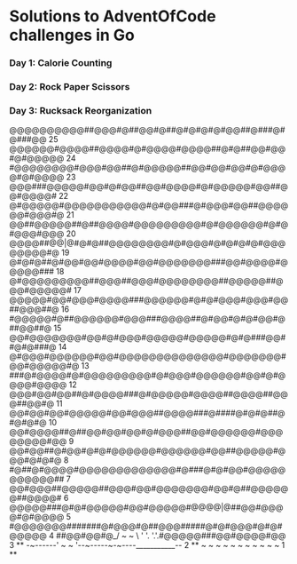 # Solutions to AdventOfCode challenges in Go

### Day 1: Calorie Counting
### Day 2: Rock Paper Scissors
### Day 3: Rucksack Reorganization

@@@@@@@@@@##@@@#@##@@#@##@#@#@#@#@@##@###@#@###@@  25
@@@@@@#@@@@##@@@@#@#@@@@#@@@@##@#@##@@#@@#@#@@@@@  24
#@@@@@@@@#@@@#@@##@#@@@@@##@@#@@#@@#@#@@@@#@#@@@@  23
@@@###@@@@@#@@#@#@@##@@#@@@@#@#@@@@@#@@##@@#@@@@#  22
@#@@@@@#@@@@@@@@@@@#@#@@###@#@@@#@@##@@@@@@#@@@#@  21
@@##@@@@@##@##@@@@#@@@@@@@@@#@#@@@@@@#@#@#@@@#@@@  20
@@@@##@@|@#@#@##@@@@@@@@#@#@@@#@#@#@#@#@@@@@@@@#@  19
@#@#@##@#@@#@@#@@@@#@@#@@@@@@@###@@#@@@@#@@@@@###  18
@#@@@@@@@@@##@@@##@@@#@@@@@@@@##@@@@@##@@@#@@@@@#  17
@@@@@#@@#@@@#@@@@###@@@@@@#@#@#@@@#@@@#@@##@@@##@  16
#@@@@@#@##@@@@@@#@@@###@@@@##@#@@#@#@#@@#@##@@##@  15
@@#@@@@@@@#@@#@#@@@#@@@@@#@@@@@#@#@###@@##@#@###@  14
@#@@@#@@@@@@#@@#@@@@@@@@@@@@@@#@@@@@@@#@@#@@@@@#@  13
###@#@@@@#@#@@@@@@@@@#@#@@@#@@@@@@#@@#@#@@@@#@@@@  12
@@@#@@#@@##@#@@@@###@#@@@@@#@@@@##@@@@##@@@##@@#@  11
@@#@@#@@#@@@@@#@@#@@@##@@@@###@####@#@#@##@#@#@#@  10
@@#@@@@##@##@@#@@#@@#@#@@@##@@#@@@@@@#@@@@@@@@#@@   9
@@#@@##@#@@#@#@#@@@@@@#@@@@@@#@@##@@@@@#@@@#@#@#@   8
#@##@#@@@@#@@@@@@@@@@@@@#@###@#@#@@#@@@@@@@@@@@##   7
@@#@@@##@@@@@##@@@#@@#@@@@@@@#@@#@##@@@@@@##@@@@#   6
@@@@@###@#@#@@@@@#@@#@@@@@#@@@@|@##@@#@@@@#@#@@@@   5
#@@@@@@@#######@#@@@#@##@@@#####@#@#@@@#@#@#@@@@@   4
##@@#@@#@_/ ~   ~  \ ' '. '.'.#@@@@@###@@#@@@@#@@   3 **
-~------'    ~    ~ '--~-----~-~----___________--   2 **
  ~    ~  ~      ~     ~ ~   ~     ~  ~  ~   ~      1 **